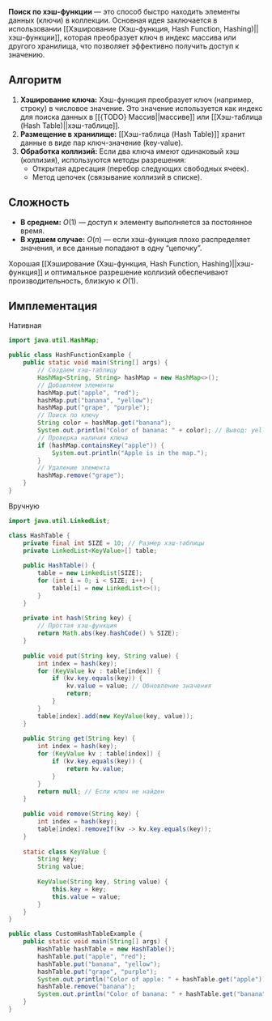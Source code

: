 **Поиск по хэш-функции** — это способ быстро находить элементы данных (ключи) в коллекции. Основная идея заключается в использовании [[Хэширование (Хэш-функция, Hash Function, Hashing)||хэш-функции]], которая преобразует ключ в индекс массива или другого хранилища, что позволяет эффективно получить доступ к значению.


## Алгоритм

1. **Хэширование ключа:**
   Хэш-функция преобразует ключ (например, строку) в числовое значение. Это значение используется как индекс для поиска данных в [[{TODO} Массив||массиве]] или [[Хэш-таблица (Hash Table)||хэш-таблице]].
2. **Размещение в хранилище:**
   [[Хэш-таблица (Hash Table)]] хранит данные в виде пар ключ-значение (key-value).
3. **Обработка коллизий:**
   Если два ключа имеют одинаковый хэш (коллизия), используются методы разрешения:
	- Открытая адресация (перебор следующих свободных ячеек).
	- Метод цепочек (связывание коллизий в списке).


## Сложность

- **В среднем:** $O(1)$ — доступ к элементу выполняется за постоянное время.
- **В худшем случае:** $O(n)$ — если хэш-функция плохо распределяет значения, и все данные попадают в одну “цепочку”.

Хорошая [[Хэширование (Хэш-функция, Hash Function, Hashing)||хэш-функция]] и оптимальное разрешение коллизий обеспечивают производительность, близкую к $O(1)$.


## Имплементация

Нативная

``` java
import java.util.HashMap;

public class HashFunctionExample {
    public static void main(String[] args) {
        // Создаем хэш-таблицу
        HashMap<String, String> hashMap = new HashMap<>();
        // Добавляем элементы
        hashMap.put("apple", "red");
        hashMap.put("banana", "yellow");
        hashMap.put("grape", "purple");
        // Поиск по ключу
        String color = hashMap.get("banana");
        System.out.println("Color of banana: " + color); // Вывод: yellow
        // Проверка наличия ключа
        if (hashMap.containsKey("apple")) {
            System.out.println("Apple is in the map.");
        }
        // Удаление элемента
        hashMap.remove("grape");
    }
}
```

Вручную

``` java
import java.util.LinkedList;

class HashTable {
    private final int SIZE = 10; // Размер хэш-таблицы
    private LinkedList<KeyValue>[] table;
	
    public HashTable() {
        table = new LinkedList[SIZE];
        for (int i = 0; i < SIZE; i++) {
            table[i] = new LinkedList<>();
        }
    }
	
    private int hash(String key) {
        // Простая хэш-функция
        return Math.abs(key.hashCode() % SIZE);
    }
	
    public void put(String key, String value) {
        int index = hash(key);
        for (KeyValue kv : table[index]) {
            if (kv.key.equals(key)) {
                kv.value = value; // Обновление значения
                return;
            }
        }
        table[index].add(new KeyValue(key, value));
    }
	
    public String get(String key) {
        int index = hash(key);
        for (KeyValue kv : table[index]) {
            if (kv.key.equals(key)) {
                return kv.value;
            }
        }
        return null; // Если ключ не найден
    }
	
    public void remove(String key) {
        int index = hash(key);
        table[index].removeIf(kv -> kv.key.equals(key));
    }
	
    static class KeyValue {
        String key;
        String value;
		
        KeyValue(String key, String value) {
            this.key = key;
            this.value = value;
        }
    }
}

public class CustomHashTableExample {
    public static void main(String[] args) {
        HashTable hashTable = new HashTable();
        hashTable.put("apple", "red");
        hashTable.put("banana", "yellow");
        hashTable.put("grape", "purple");
        System.out.println("Color of apple: " + hashTable.get("apple")); // Вывод: red
        hashTable.remove("banana");
        System.out.println("Color of banana: " + hashTable.get("banana")); // Вывод: null
    }
}
```

